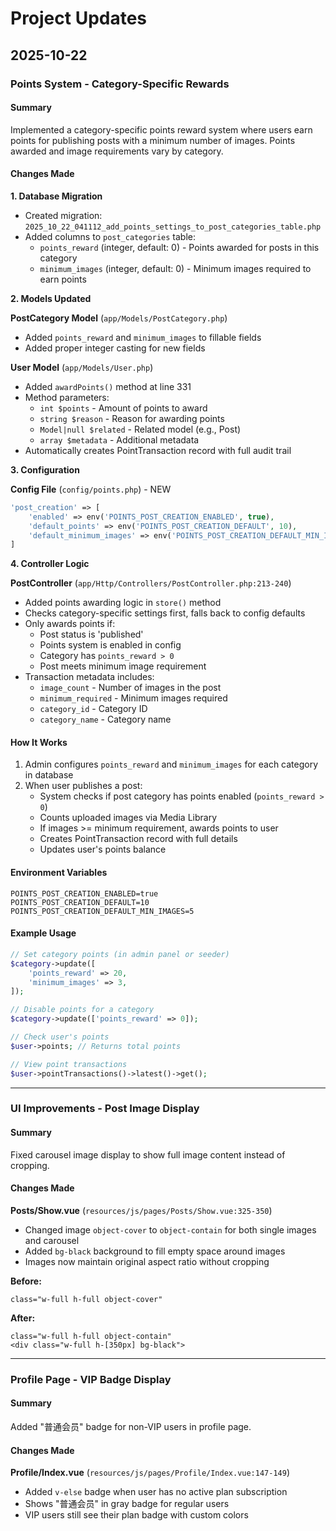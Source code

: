# Project Updates

## 2025-10-22

### Points System - Category-Specific Rewards

#### Summary
Implemented a category-specific points reward system where users earn points for publishing posts with a minimum number of images. Points awarded and image requirements vary by category.

#### Changes Made

**1. Database Migration**
- Created migration: `2025_10_22_041112_add_points_settings_to_post_categories_table.php`
- Added columns to `post_categories` table:
  - `points_reward` (integer, default: 0) - Points awarded for posts in this category
  - `minimum_images` (integer, default: 0) - Minimum images required to earn points

**2. Models Updated**

**PostCategory Model** (`app/Models/PostCategory.php`)
- Added `points_reward` and `minimum_images` to fillable fields
- Added proper integer casting for new fields

**User Model** (`app/Models/User.php`)
- Added `awardPoints()` method at line 331
- Method parameters:
  - `int $points` - Amount of points to award
  - `string $reason` - Reason for awarding points
  - `Model|null $related` - Related model (e.g., Post)
  - `array $metadata` - Additional metadata
- Automatically creates PointTransaction record with full audit trail

**3. Configuration**

**Config File** (`config/points.php`) - NEW
```php
'post_creation' => [
    'enabled' => env('POINTS_POST_CREATION_ENABLED', true),
    'default_points' => env('POINTS_POST_CREATION_DEFAULT', 10),
    'default_minimum_images' => env('POINTS_POST_CREATION_DEFAULT_MIN_IMAGES', 5),
]
```

**4. Controller Logic**

**PostController** (`app/Http/Controllers/PostController.php:213-240`)
- Added points awarding logic in `store()` method
- Checks category-specific settings first, falls back to config defaults
- Only awards points if:
  - Post status is 'published'
  - Points system is enabled in config
  - Category has `points_reward > 0`
  - Post meets minimum image requirement
- Transaction metadata includes:
  - `image_count` - Number of images in the post
  - `minimum_required` - Minimum images required
  - `category_id` - Category ID
  - `category_name` - Category name

#### How It Works

1. Admin configures `points_reward` and `minimum_images` for each category in database
2. When user publishes a post:
   - System checks if post category has points enabled (`points_reward > 0`)
   - Counts uploaded images via Media Library
   - If images >= minimum requirement, awards points to user
   - Creates PointTransaction record with full details
   - Updates user's points balance

#### Environment Variables

```env
POINTS_POST_CREATION_ENABLED=true
POINTS_POST_CREATION_DEFAULT=10
POINTS_POST_CREATION_DEFAULT_MIN_IMAGES=5
```

#### Example Usage

```php
// Set category points (in admin panel or seeder)
$category->update([
    'points_reward' => 20,
    'minimum_images' => 3,
]);

// Disable points for a category
$category->update(['points_reward' => 0]);

// Check user's points
$user->points; // Returns total points

// View point transactions
$user->pointTransactions()->latest()->get();
```

---

### UI Improvements - Post Image Display

#### Summary
Fixed carousel image display to show full image content instead of cropping.

#### Changes Made

**Posts/Show.vue** (`resources/js/pages/Posts/Show.vue:325-350`)
- Changed image `object-cover` to `object-contain` for both single images and carousel
- Added `bg-black` background to fill empty space around images
- Images now maintain original aspect ratio without cropping

**Before:**
```vue
class="w-full h-full object-cover"
```

**After:**
```vue
class="w-full h-full object-contain"
<div class="w-full h-[350px] bg-black">
```

---

### Profile Page - VIP Badge Display

#### Summary
Added "普通会员" badge for non-VIP users in profile page.

#### Changes Made

**Profile/Index.vue** (`resources/js/pages/Profile/Index.vue:147-149`)
- Added `v-else` badge when user has no active plan subscription
- Shows "普通会员" in gray badge for regular users
- VIP users still see their plan badge with custom colors
